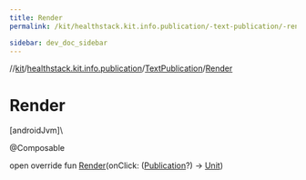 ```yaml
---
title: Render
permalink: /kit/healthstack.kit.info.publication/-text-publication/-render.html

sidebar: dev_doc_sidebar
---
```

//[kit](../../../kit.html)/[healthstack.kit.info.publication](../index.html)/[TextPublication](index.html)/[Render](-render.html)



# Render



[androidJvm]\




@Composable



open override fun [Render](-render.html)(onClick: ([Publication](../-publication/index.html)?) -&gt; [Unit](https://kotlinlang.org/api/latest/jvm/stdlib/kotlin/-unit/index.html))




